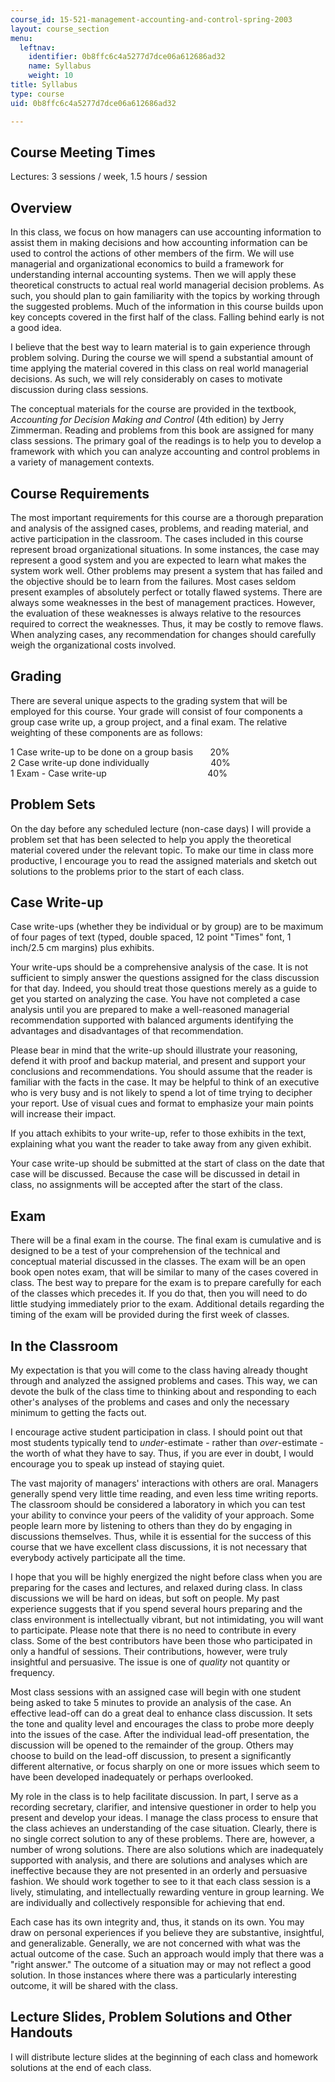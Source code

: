 ```yaml
---
course_id: 15-521-management-accounting-and-control-spring-2003
layout: course_section
menu:
  leftnav:
    identifier: 0b8ffc6c4a5277d7dce06a612686ad32
    name: Syllabus
    weight: 10
title: Syllabus
type: course
uid: 0b8ffc6c4a5277d7dce06a612686ad32

---
```


Course Meeting Times
--------------------

Lectures: 3 sessions / week, 1.5 hours / session

Overview
--------

In this class, we focus on how managers can use accounting information to assist them in making decisions and how accounting information can be used to control the actions of other members of the firm. We will use managerial and organizational economics to build a framework for understanding internal accounting systems. Then we will apply these theoretical constructs to actual real world managerial decision problems. As such, you should plan to gain familiarity with the topics by working through the suggested problems. Much of the information in this course builds upon key concepts covered in the first half of the class. Falling behind early is not a good idea.

I believe that the best way to learn material is to gain experience through problem solving. During the course we will spend a substantial amount of time applying the material covered in this class on real world managerial decisions. As such, we will rely considerably on cases to motivate discussion during class sessions.

The conceptual materials for the course are provided in the textbook, _Accounting for Decision Making and Control_ (4th edition) by Jerry Zimmerman. Reading and problems from this book are assigned for many class sessions. The primary goal of the readings is to help you to develop a framework with which you can analyze accounting and control problems in a variety of management contexts.

Course Requirements
-------------------

The most important requirements for this course are a thorough preparation and analysis of the assigned cases, problems, and reading material, and active participation in the classroom. The cases included in this course represent broad organizational situations. In some instances, the case may represent a good system and you are expected to learn what makes the system work well. Other problems may present a system that has failed and the objective should be to learn from the failures. Most cases seldom present examples of absolutely perfect or totally flawed systems. There are always some weaknesses in the best of management practices. However, the evaluation of these weaknesses is always relative to the resources required to correct the weaknesses. Thus, it may be costly to remove flaws. When analyzing cases, any recommendation for changes should carefully weigh the organizational costs involved.

Grading
-------

There are several unique aspects to the grading system that will be employed for this course. Your grade will consist of four components a group case write up, a group project, and a final exam. The relative weighting of these components are as follows:

1 Case write-up to be done on a group basis       20%  
2 Case write-up done individually                         40%  
1 Exam - Case write-up                                         40%

Problem Sets
------------

On the day before any scheduled lecture (non-case days) I will provide a problem set that has been selected to help you apply the theoretical material covered under the relevant topic. To make our time in class more productive, I encourage you to read the assigned materials and sketch out solutions to the problems prior to the start of each class.

Case Write-up
-------------

Case write-ups (whether they be individual or by group) are to be maximum of four pages of text (typed, double spaced, 12 point "Times" font, 1 inch/2.5 cm margins) plus exhibits.

Your write-ups should be a comprehensive analysis of the case. It is not sufficient to simply answer the questions assigned for the class discussion for that day. Indeed, you should treat those questions merely as a guide to get you started on analyzing the case. You have not completed a case analysis until you are prepared to make a well-reasoned managerial recommendation supported with balanced arguments identifying the advantages and disadvantages of that recommendation.

Please bear in mind that the write-up should illustrate your reasoning, defend it with proof and backup material, and present and support your conclusions and recommendations. You should assume that the reader is familiar with the facts in the case. It may be helpful to think of an executive who is very busy and is not likely to spend a lot of time trying to decipher your report. Use of visual cues and format to emphasize your main points will increase their impact. 

If you attach exhibits to your write-up, refer to those exhibits in the text, explaining what you want the reader to take away from any given exhibit.

Your case write-up should be submitted at the start of class on the date that case will be discussed. Because the case will be discussed in detail in class, no assignments will be accepted after the start of the class.

Exam
----

There will be a final exam in the course. The final exam is cumulative and is designed to be a test of your comprehension of the technical and conceptual material discussed in the classes. The exam will be an open book open notes exam, that will be similar to many of the cases covered in class. The best way to prepare for the exam is to prepare carefully for each of the classes which precedes it. If you do that, then you will need to do little studying immediately prior to the exam. Additional details regarding the timing of the exam will be provided during the first week of classes.

In the Classroom
----------------

My expectation is that you will come to the class having already thought through and analyzed the assigned problems and cases. This way, we can devote the bulk of the class time to thinking about and responding to each other's analyses of the problems and cases and only the necessary minimum to getting the facts out.

I encourage active student participation in class. I should point out that most students typically tend to _under_\-estimate - rather than _over_\-estimate - the worth of what they have to say. Thus, if you are ever in doubt, I would encourage you to speak up instead of staying quiet.

The vast majority of managers' interactions with others are oral. Managers generally spend very little time reading, and even less time writing reports. The classroom should be considered a laboratory in which you can test your ability to convince your peers of the validity of your approach. Some people learn more by listening to others than they do by engaging in discussions themselves. Thus, while it is essential for the success of this course that we have excellent class discussions, it is not necessary that everybody actively participate all the time.

I hope that you will be highly energized the night before class when you are preparing for the cases and lectures, and relaxed during class. In class discussions we will be hard on ideas, but soft on people. My past experience suggests that if you spend several hours preparing and the class environment is intellectually vibrant, but not intimidating, you will want to participate. Please note that there is no need to contribute in every class. Some of the best contributors have been those who participated in only a handful of sessions. Their contributions, however, were truly insightful and persuasive. The issue is one of _quality_ not quantity or frequency.

Most class sessions with an assigned case will begin with one student being asked to take 5 minutes to provide an analysis of the case. An effective lead-off can do a great deal to enhance class discussion. It sets the tone and quality level and encourages the class to probe more deeply into the issues of the case. After the individual lead-off presentation, the discussion will be opened to the remainder of the group. Others may choose to build on the lead-off discussion, to present a significantly different alternative, or focus sharply on one or more issues which seem to have been developed inadequately or perhaps overlooked.

My role in the class is to help facilitate discussion. In part, I serve as a recording secretary, clarifier, and intensive questioner in order to help you present and develop your ideas. I manage the class process to ensure that the class achieves an understanding of the case situation. Clearly, there is no single correct solution to any of these problems. There are, however, a number of wrong solutions. There are also solutions which are inadequately supported with analysis, and there are solutions and analyses which are ineffective because they are not presented in an orderly and persuasive fashion. We should work together to see to it that each class session is a lively, stimulating, and intellectually rewarding venture in group learning. We are individually and collectively responsible for achieving that end.

Each case has its own integrity and, thus, it stands on its own. You may draw on personal experiences if you believe they are substantive, insightful, and generalizable. Generally, we are not concerned with what was the actual outcome of the case. Such an approach would imply that there was a "right answer." The outcome of a situation may or may not reflect a good solution. In those instances where there was a particularly interesting outcome, it will be shared with the class.

Lecture Slides, Problem Solutions and Other Handouts
----------------------------------------------------

I will distribute lecture slides at the beginning of each class and homework solutions at the end of each class.